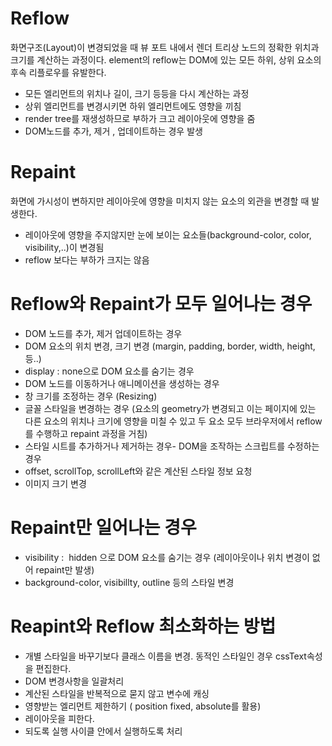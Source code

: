 # Reflow 

화면구조(Layout)이 변경되었을 때 뷰 포트 내에서 렌더 트리상 노드의 정확한 위치과 크기를 계산하는 과정이다. element의 reflow는 DOM에 있는 모든 하위, 상위 요소의 후속 리플로우를 유발한다.

- 모든 엘리먼트의 위치나 길이, 크기 등등을 다시 계산하는 과정
- 상위 엘리먼트를 변경시키면 하위 엘리먼트에도 영향을 끼침
- render tree를 재생성하므로 부하가 크고 레이아웃에 영향을 줌
- DOM노드를 추가, 제거 , 업데이트하는 경우 발생

# Repaint 

화면에 가시성이 변하지만 레이아웃에 영향을 미치지 않는 요소의 외관을 변경할 때 발생한다.

- 레이아웃에 영향을 주지않지만 눈에 보이는 요소들(background-color, color, visibility,..)이 변경됨
- reflow 보다는 부하가 크지는 않음

# Reflow와 Repaint가 모두 일어나는 경우

- DOM 노드를 추가, 제거 업데이트하는 경우
- DOM 요소의 위치 변경, 크기 변경 (margin, padding, border, width, height, 등..)
- display : none으로 DOM 요소를 숨기는 경우
- DOM 노드를 이동하거나 애니메이션을 생성하는 경우
- 창 크기를 조정하는 경우 (Resizing)
- 글꼴 스타일을 변경하는 경우 (요소의 geometry가 변경되고 이는 페이지에 있는 다른 요소의 위치나 크기에 영향을 미칠 수 있고 두 요소 모두 브라우저에서 reflow를 수행하고 repaint 과정을 거침)
- 스타일 시트를 추가하거나 제거하는 경우- DOM을 조작하는 스크립트를 수정하는 경우
- offset, scrollTop, scrollLeft와 같은 계산된 스타일 정보 요청
- 이미지 크기 변경

# Repaint만 일어나는 경우
- visibility :  hidden 으로 DOM 요소를 숨기는 경우 (레이아웃이나 위치 변경이 없어 repaint만 발생)
- background-color, visibillty, outline 등의 스타일 변경

# Reapint와 Reflow 최소화하는 방법

- 개별 스타일을 바꾸기보다 클래스 이름을 변경. 동적인 스타일인 경우 cssText속성을 편집한다.
- DOM 변경사항을 일괄처리
- 계산된 스타일을 반복적으로 묻지 않고 변수에 캐싱 
- 영향받는 엘리먼트 제한하기 ( position fixed, absolute를 활용)
- <table /> 레이아웃을 피한다.
- 되도록 실행 사이클 안에서 실행하도록 처리

